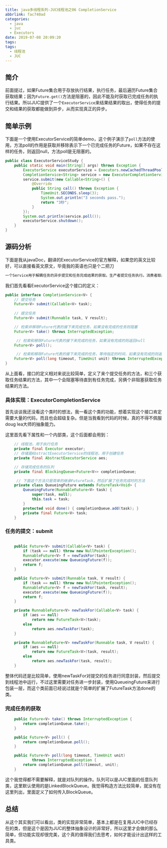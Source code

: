 ```yaml
---
title: java多线程系列-JUC线程池之06 CompletionService
abbrlink: fac740ad
categories:
  - java
  - juc
  - Executors
date: 2019-07-08 20:09:20
tags:
tags:
  - 线程池
  - JUC
---
```

## 简介
前面提过，如果Future集合用于存放执行结果，执行任务，最后遍历Future集合获取结果；因为`Future.get()`方法是阻塞的，因此不能及时获取已完成任务的执行结果。所以JUC提供了一个`ExecutorService`来结果结果的取出，使得任务的提交和结果的获取都能做到异步，从而实现真正的异步。
<!-- more -->
## 简单示例

下面是一个使用ExecutorService的简单demo，这个例子演示了`poll`方法的使用，方法poll的作用是获取并移除表示下一个已完成任务的Future，如果不存在这样的任务，则返回null，方法poll是无阻塞的。

``` java
public class ExecutorServiceStudy {
    public static void main(String[] args) throws Exception {
        ExecutorService executorService = Executors.newCachedThreadPool();
        CompletionService<String> service = new ExecutorCompletionService<String>(executorService);
        service.submit(new Callable<String>() {
            @Override
            public String call() throws Exception {
                TimeUnit.SECONDS.sleep(3);
                System.out.println("3 seconds pass.");
                return "3秒";
            }
        });
        System.out.println(service.poll());
        executorService.shutdown();
    }
}
```

## 源码分析

下面是我从javaDoc，翻译的ExecutorService的官方解释，如果您的英文比较好，可以直接看英文原文，毕竟我的英语也只是个二把刀

``` txt
一个Service用于解耦任务的异步提交和任务完成结果的获取。生产者提交任务执行。消费者取出完成的任务并按照完成的顺序来获取结果。（注意这里的完成顺序不一定是任务的提交顺序）。例如，CompletionService可用于管理异步I / O，其中执行读取的任务在程序或系统的某个部分中提交，然后在读取完成时在程序的不同部分中执行，可能在不同于他们提交的顺序。通常，CompletiongService依赖一个单独饿线程池去执行任务，所有，CompletionService仅仅管理内部的任务完成队列。ExecutorCompletionService是它的一个默认实现。
```

我们首先看看ExecutorService这个接口的定义：

``` java
public interface CompletionService<V> {
    // 提交任务
    Future<V> submit(Callable<V> task);
    
    // 提交任务
    Future<V> submit(Runnable task, V result);

    // 检索并移除Future代表的接下来完成任务，如果没有完成的任务则阻塞
    Future<V> take() throws InterruptedException;

     // 检索和移除Future代表的接下来完成的任务，如果没有完成的则返回null
    Future<V> poll();

     // 检索和移除Future代表的接下来完成的任务，等待指定的时间，如果没有完成的则返回null
    Future<V> poll(long timeout, TimeUnit unit) throws InterruptedException;
}

```

从上面看，接口的定义相对来说比较简单，定义了来个提交任务的方法，和三个获取任务结果的方法，其中一个会阻塞等待直到有任务完成，另俩个非阻塞获取任务结果的方法。

### 具体实现：ExecutorCompletionService

首先谈谈我还没看这个类时的想法，我一看这个类的功能，想着实现这个接口肯定需要大量的代码，而且也会超级复杂。但是当我看到代码的时候，真的不得不佩服doug lea大师的抽象能力。

这里首先看下属性和一个内部类，这个后面都会用到：

``` java
    // 线程池，用于执行任务
    private final Executor executor;
    // 存储是AbstractExecutorService的线程池，用于创建任务
    private final AbstractExecutorService aes;

    // 存储完成任务的队列
    private final BlockingQueue<Future<V>> completionQueue;

     // 下面这个方法只是简单的继承FutureTask，然后扩展了任务完成时的方法
    private class QueueingFuture extends FutureTask<Void> {
        QueueingFuture(RunnableFuture<V> task) {
            super(task, null);
            this.task = task;
        }
        protected void done() { completionQueue.add(task); }
        private final Future<V> task;
    }

```

### 任务的提交：submit

``` java

    public Future<V> submit(Callable<V> task) {
        if (task == null) throw new NullPointerException();
        RunnableFuture<V> f = newTaskFor(task);
        executor.execute(new QueueingFuture(f));
        return f;
    }

    public Future<V> submit(Runnable task, V result) {
        if (task == null) throw new NullPointerException();
        RunnableFuture<V> f = newTaskFor(task, result);
        executor.execute(new QueueingFuture(f));
        return f;
    }

    private RunnableFuture<V> newTaskFor(Callable<V> task) {
        if (aes == null)
            return new FutureTask<V>(task);
        else
            return aes.newTaskFor(task);
    }

    private RunnableFuture<V> newTaskFor(Runnable task, V result) {
        if (aes == null)
            return new FutureTask<V>(task, result);
        else
            return aes.newTaskFor(task, result);
    }

```

整体代码还是比较简单，使用newTaskFor对提交的任务进行同意封装，然后提交到线程池中运行，不过这里需要对任务进一步封装，使用QueueingFuture来进行包装一层，而这个类前面已经说过就是个简单的扩展了FutureTask方法done的类。

### 完成任务的获取

``` java
    public Future<V> take() throws InterruptedException {
        return completionQueue.take();
    }

    public Future<V> poll() {
        return completionQueue.poll();
    }

    public Future<V> poll(long timeout, TimeUnit unit)
            throws InterruptedException {
        return completionQueue.poll(timeout, unit);
    }
```

这个我觉得都不需要解释，就是对队列的操作。队列可以是JUC里面的任意队列类，这里默认使用的是LinkedBlockQueue。我觉得构造方法比较简单，就没有在这里列出，里面定义了如何传入BlockQueue。

## 总结

从这个其实我们可以看出，类的实现非常简单，基本上都是在复用JUC中已经存在的类，但是这个是因为JUC的整体抽象设计的非常好，所以这里才会做的那么简单，但功能实现却很完美，这个真的值得我们去思考，如何才能设计出这样的工具类。
